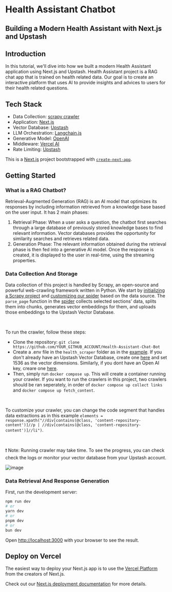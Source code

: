 # Health Assistant Chatbot 
## Building a Modern Health Assistant with Next.js and Upstash
## Introduction
In this tutorial, we'll dive into how we built a modern Health Assistant application using Next.js and Upstash. Health Assistant project is a RAG chat app that is trained on health related data. Our goal is to create an interactive platform that uses AI to provide insights and advices to users for their health related questions.
## Tech Stack
- Data Collection: [scrapy crawler](https://scrapy.org/)
- Application: [Next.js](https://nextjs.org/)
- Vector Database: [Upstash]([https://upstash.com/](https://upstash.com/docs/vector/overall/getstarted))
- LLM Orchestration: [Langchain.js](https://js.langchain.com)
- Generative Model: [OpenAI](https://openai.com/)
- Middleware: [Vercel AI](https://vercel.com/ai)
- Rate Limiting: [Upstash](https://upstash.com/docs/redis/sdks/ratelimit-ts/overview)

This is a [Next.js](https://nextjs.org) project bootstrapped with [`create-next-app`](https://nextjs.org/docs/app/api-reference/cli/create-next-app).

## Getting Started

### What is a RAG Chatbot?
Retrieval-Augmented Generation (RAG) is an AI model that optimizes its responses by including information retrieved from a knowledge base based on the user input. It has 2 main phases:
1. Retrieval Phase: When a user asks a question, the chatbot first searches through a large database of previously stored knowledge bases to find relevant information. Vector databases provides the opportunity for similarity searches and retrieves related data.
2. Generation Phase: The relevant information obtained during the retrieval phase is then fed into a generative AI model. Once the response is created, it is displayed to the user in real-time, using the streaming properties.

### Data Collection And Storage
Data collection of this project is handled by Scrapy, an open-source and powerful web-crawling framework written in Python. We start by [initializing a Scrapy project](https://docs.scrapy.org/en/latest/intro/tutorial.html#creating-a-project) and [customizing our spider](https://github.com/Elifnurdeniz/Health-Assistant-Chat-Bot/tree/main/health_scraper/health_scraper/spiders) based on the data source. The `parse_page` function in the [spider](https://github.com/Elifnurdeniz/Health-Assistant-Chat-Bot/blob/main/health_scraper/health_scraper/spiders/get_content_and_store.py) collects selected sections' data, splits them into chunks, generates vector embeddings for them, and uploads those embeddings to the Upstash Vector Database. 

</br>

To run the crawler, follow these steps:
- Clone the repository: `git clone https://github.com/YOUR_GITHUB_ACCOUNT/Health-Assistant-Chat-Bot`
- Create a .env file in the `health_scraper` folder as in the [example](https://github.com/Elifnurdeniz/Health-Assistant-Chat-Bot/blob/main/health_scraper/.env.example).
If you don't already have an Upstash Vector Database, create one [here](https://console.upstash.com/vector) and set 1536 as the vector dimensions. Similarly, if you dont have an Open AI key, creare one [here](https://openai.com/index/openai-api/).
- Then, simply run `docker compose up`. This will create a container running your crawler. If you want to run the crawlers in this project, two crawlers should be ran seperately, in order of `docker compose up collect links` and `docker compose up fetch_content`.

</br>

To customize your crawler, you can change the code segment that handles data extractions as in this example `elements = response.xpath("//div[contains(@class, 'content-repository-content')]//p | //div[contains(@class, 'content-repository-content')]//li")`.

</br>

❗ Note: Running crawler may take time. To see the progress, you can check check the logs or monitor your vector database from your Upstash account. 

![image](https://github.com/user-attachments/assets/6c3caae2-189e-4305-9f78-4a15f1038149)

### Data Retrieval And Response Generation


First, run the development server:

```bash
npm run dev
# or
yarn dev
# or
pnpm dev
# or
bun dev
```

Open [http://localhost:3000](http://localhost:3000) with your browser to see the result.



## Deploy on Vercel

The easiest way to deploy your Next.js app is to use the [Vercel Platform](https://vercel.com/new?utm_medium=default-template&filter=next.js&utm_source=create-next-app&utm_campaign=create-next-app-readme) from the creators of Next.js.

Check out our [Next.js deployment documentation](https://nextjs.org/docs/app/building-your-application/deploying) for more details.
